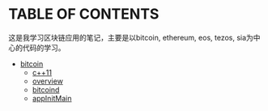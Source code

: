 # TABLE OF CONTENTS
这是我学习区块链应用的笔记，主要是以bitcoin, ethereum, eos, tezos, sia为中心的代码的学习。

- [bitcoin][bitcoin]
    - [c++11][c11]
    - [overview][ov]
    - [bitcoind][bd]
    - [appInitMain][main]
    
[bitcoin]:https://github.com/paizzj/xiaoniublock/tree/master/bitcoin
[ov]:https://github.com/paizzj/xiaoniublock/blob/master/bitcoin/bitcoin_overview.md
[bd]:https://github.com/paizzj/xiaoniublock/blob/master/bitcoin/bitcoind.md
[main]:https://github.com/paizzj/xiaoniublock/blob/master/bitcoin/AppInitMain.md
[c11]:https://github.com/paizzj/xiaoniublock/blob/master/bitcoin/c%2B%2B11.md

